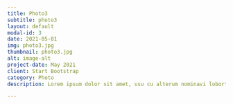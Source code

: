 ```yaml
---
title: Photo3
subtitle: photo3
layout: default
modal-id: 3
date: 2021-05-01
img: photo3.jpg
thumbnail: photo3.jpg
alt: image-alt
project-date: May 2021
client: Start Bootstrap
category: Photo
description: Lorem ipsum dolor sit amet, usu cu alterum nominavi lobortis. At duo novum diceret. Tantas apeirian vix et, usu sanctus postulant inciderint ut, populo diceret necessitatibus in vim. Cu eum dicam feugiat noluisse.

---
```

